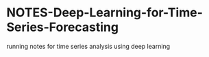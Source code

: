 # NOTES-Deep-Learning-for-Time-Series-Forecasting
running notes for time series analysis using deep learning
